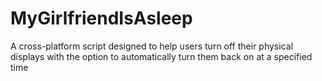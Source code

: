 # MyGirlfriendIsAsleep
A cross-platform script designed to help users turn off their physical displays with the option to automatically turn them back on at a specified time

